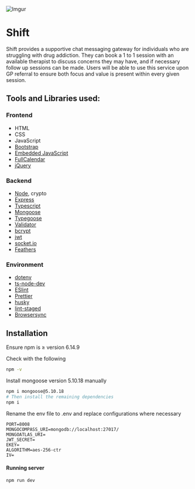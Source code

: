 ![Imgur](https://i.imgur.com/48xqpNw.png)

# Shift
Shift provides a supportive chat messaging gateway for individuals who are struggling with drug addiction. They can book a 1 to 1 session with an available therapist to discuss concerns they may have, and if necessary follow up sessions can be made.
Users will be able to use this service upon GP referral to ensure both focus and value is present within every given session.

##  Tools and Libraries used:
### Frontend
- HTML
- CSS
- JavaScript
- [Bootstrap](https://github.com/twbs/bootstrap)
- [Embedded JavaScript](https://github.com/mde/ejs)
- [FullCalendar](https://github.com/fullcalendar/fullcalendar)
- [jQuery](https://github.com/jquery/jquery)

### Backend
- [Node](https://github.com/nodejs/node), crypto
- [Express](https://github.com/expressjs/express)
- [Typescript](https://github.com/microsoft/TypeScript)
- [Mongoose](https://github.com/Automattic/mongoose)
- [Typegoose](https://github.com/typegoose/typegoose)
- [Validator](https://github.com/validatorjs/validator.js)
- [bcrypt](https://github.com/kelektiv/node.bcrypt.js)
- [jwt](https://github.com/lcobucci/jwt)
- [socket.io](https://github.com/socketio/socket.io)
- [Feathers](https://github.com/feathersjs/feathers)

### Environment
- [dotenv](https://github.com/motdotla/dotenv)
- [ts-node-dev](https://github.com/wclr/ts-node-dev)
- [ESlint](https://github.com/eslint/eslint)
- [Prettier](https://github.com/prettier/prettier)
- [husky](https://github.com/typicode/husky)
- [lint-staged](https://github.com/okonet/lint-staged)
- [Browsersync](https://github.com/BrowserSync/browser-sync)

## __Installation__
Ensure npm is ≥ version 6.14.9

Check with the following
```bash
npm -v
```

Install mongoose version 5.10.18 manually
```bash
npm i mongoose@5.10.18
# Then install the remaining dependencies
npm i
```

Rename the env file to .env and replace configurations where necessary
```
PORT=8008
MONGOCOMPASS_URI=mongodb://localhost:27017/
MONGOATLAS_URI=
JWT_SECRET=
EKEY=
ALGORITHM=aes-256-ctr
IV=
```

####  Running server
```bash
npm run dev
```